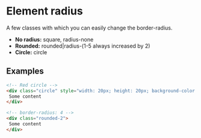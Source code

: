 # Element radius

A few classes with which you can easily change the border-radius.

- **No radius:** square, radius-none
- **Rounded:** rounded|radius-(1-5 always increased by 2)
- **Circle:** circle

## Examples
````Html
<!-- Red circle -->
<div class="circle" style="width: 20px; height: 20px; background-color: blue;">
 Some content
</div>

<!-- border-radius: 4 -->
<div class="rounded-2">
 Some content
</div>
````
